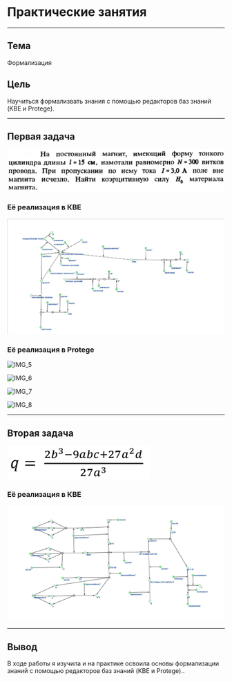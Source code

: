# Практические занятия
---

## Тема
Формализация

## Цель
Научиться формализвать знания с помощью редакторов баз знаний (KBE и Protege).

---

## Первая задача

![IMG_1](images/img1.png)

### Её реализация в КВЕ

![IMG_2](images/img2.jpg)

### Её реализация в Protege

![IMG_5](images/)

![IMG_6](images/)

![IMG_7](images/)

![IMG_8](images/)

---

## Вторая задача

![IMG_4](Images/img4.png)

### Её реализация в КВЕ

![IMG_3](Images/img3.jpg)

---

## Вывод
В ходе работы я изучила и на практике освоила основы формализации знаний  с помощью редакторов баз знаний (KBE и Protege)..
